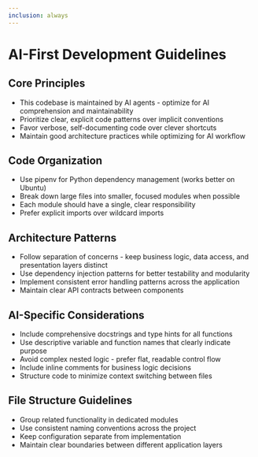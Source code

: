 ```yaml
---
inclusion: always
---
```


# AI-First Development Guidelines

## Core Principles
- This codebase is maintained by AI agents - optimize for AI comprehension and maintainability
- Prioritize clear, explicit code patterns over implicit conventions
- Favor verbose, self-documenting code over clever shortcuts
- Maintain good architecture practices while optimizing for AI workflow

## Code Organization
- Use pipenv for Python dependency management (works better on Ubuntu)
- Break down large files into smaller, focused modules when possible
- Each module should have a single, clear responsibility
- Prefer explicit imports over wildcard imports

## Architecture Patterns
- Follow separation of concerns - keep business logic, data access, and presentation layers distinct
- Use dependency injection patterns for better testability and modularity
- Implement consistent error handling patterns across the application
- Maintain clear API contracts between components

## AI-Specific Considerations
- Include comprehensive docstrings and type hints for all functions
- Use descriptive variable and function names that clearly indicate purpose
- Avoid complex nested logic - prefer flat, readable control flow
- Include inline comments for business logic decisions
- Structure code to minimize context switching between files

## File Structure Guidelines
- Group related functionality in dedicated modules
- Use consistent naming conventions across the project
- Keep configuration separate from implementation
- Maintain clear boundaries between different application layers